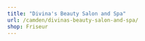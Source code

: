 ```yaml
---
title: "Divina's Beauty Salon and Spa"
url: /camden/divinas-beauty-salon-and-spa/
shop: Friseur
---
```

